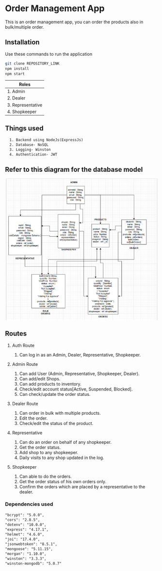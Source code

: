 # Order Management App

This is an order management app, you can order the products also in bulk/multiple order.

## Installation

Use these commands to run the application

```bash
git clone REPOSITORY_LINK
npm install
npm start
```

| Roles             |
| ----------------- |
| 1. Admin          |
| 2. Dealer         |
| 3. Representative |
| 4. Shopkeeper     |


## Things used
      1. Backend using NodeJs(ExpressJs)
      2. Database- NoSQL
      3. Logging- Winston
      4. Authentication- JWT

## Refer to this diagram for the database model

![picture alt](https://github.com/1997pranay/Order-Management-app/blob/master/models/Order_Management_Model_Diagram.PNG)

## Routes

1. Auth Route

      1. Can log in as an Admin, Dealer, Representative, Shopkeeper.

2. Admin Route

      1. Can add User (Admin, Representative, Shopkeeper, Dealer).
      2. Can add/edit Shops.
      3. Can add products to inventory.
      4. Check/edit account status[Active, Suspended, Blocked].
      5. Can check/update the order status.

3. Dealer Route

      1. Can order in bulk with multiple products.
      2. Edit the order.
      3. Check/edit the status of the product.

4. Representative

      1. Can do an order on behalf of any shopkeeper.
      2. Get the order status.
      3. Add shop to any shopkeeper.
      4. Daily visits to any shop updated in the log.

5. Shopkeeper
      1. Can able to do the orders.
      2. Get the order status of his own orders only.
      3. Confirm the orders which are placed by a representative to the dealer.

### Dependencies used

    "bcrypt": "5.0.0",
    "cors": "2.8.5",
    "dotenv": "10.0.0",
    "express": "4.17.1",
    "helmet": "4.6.0",
    "joi": "17.4.0",
    "jsonwebtoken": "8.5.1",
    "mongoose": "5.11.15",
    "morgan": "1.10.0",
    "winston": "3.3.3",
    "winston-mongodb": "5.0.7"